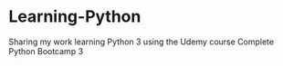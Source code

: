 # Learning-Python
Sharing my work learning Python 3 using the Udemy course Complete Python Bootcamp 3
